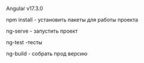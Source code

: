 Angular v17.3.0

npm install - установить пакеты для работы проекта

ng-serve - запустить проект 

ng-test -тесты

ng-build - собрать прод версию
